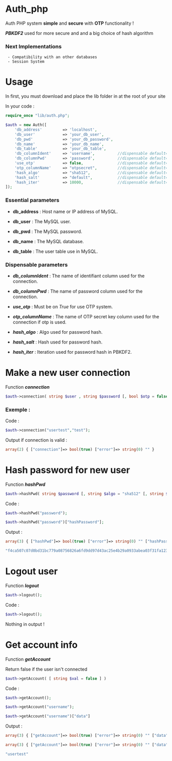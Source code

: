 # Auth_php
Auth PHP system **simple** and **secure** with **OTP** functionality !

***PBKDF2*** used for more secure and and a big choice of hash algorithm

### Next Implementations
     - Compatibility with an other databases
     - Session System

# Usage
In first, you must download and place the lib folder in at the root of your site

In your code :
```php
require_once "lib/auth.php";

$auth = new Auth([
    'db_address'         => 'localhost',
    'db_user'            => 'your_db_user',
    'db_pwd'             => 'your_db_password',
    'db_name'            => 'your_db_name',
    'db_table'           => 'your_db_table',
    'db_columnIdent'     => 'username',          //dispensable default=username
    'db_columnPwd'       => 'password',          //dispensable default=password
    'use_otp'            => false,               //dispensable default=false
    'otp_columnName'     => "otpsecret",         //dispensable default=otpsecret
    'hash_algo'          => "sha512",            //dispensable default=sha512
    'hash_salt'          => "default",           //dispensable default=default
    'hash_iter'          => 10000,               //dispensable default=10000
]);
```

### __Essential parameters__
* **db_address** : Host name or IP address of MySQL.

* **db_user** : The MySQL user.

* **db_pwd** : The MySQL password.

* **db_name** : The MySQL database.

* **db_table** : The user table use in MySQL.



### __Dispensable parameters__
* ***db_columnIdent*** : The name of identifiant column used for the connection.

* ***db_columnPwd*** : The name of password column used for the connection.

* ***use_otp*** : Must be on *True* for use OTP system.

* ***otp_columnName*** : The name of OTP secret key column used for the connection if otp is used.

* ***hash_algo*** : Algo used for password hash.

* ***hash_salt*** : Hash used for password hash.

* ***hash_iter*** : Iteration used for password hash in PBKDF2.

# Make a new user connection
Function ***connection***
```php
$auth->connection( string $user , string $password [, bool $otp = false [, string $hash = null [, int $iter = null [, bool $booldel = false ]]]] )
```
### Exemple :
Code :
```php
$auth->connection("usertest","test");
```
Output if connection is valid :
```php
array(2) { ["connection"]=> bool(true) ["error"]=> string(0) "" } 
```

# Hash password for new user
Function ***hashPwd***
```php
$auth->hashPwd( string $password [, string $algo = "sha512" [, string $salt = "" [, int $iter = null]]] )
```
Code :
```php
$auth->hashPwd("password");

$auth->hashPwd("password")["hashPassword"];
```
Output :
```php
array(3) { ["hashPwd"]=> bool(true) ["error"]=> string(0) "" ["hashPassword"]=> string(128) "f4ca507c07d0bd31bc779a08756826a6fd9dd97d43ac25e4b29a0933abea03f31fa1234792ff981f335ba91b0ab40e32643c5cc0dbd343ed6b1c61f1ee6ad559" } 

"f4ca507c07d0bd31bc779a08756826a6fd9dd97d43ac25e4b29a0933abea03f31fa1234792ff981f335ba91b0ab40e32643c5cc0dbd343ed6b1c61f1ee6ad559" 
```

# Logout user
Function ***logout***
```php
$auth->logout();
```
Code :
```php
$auth->logout();
```
Nothing in output !

# Get account info
Function ***getAccount***

Return false if the user isn't connected
```php
$auth->getAccount( [ string $val = false ] )
```
Code :
```php
$auth->getAccount();

$auth->getAccount("username");

$auth->getAccount("username")["data"]
```
Output :
```php
array(3) { ["getAccount"]=> bool(true) ["error"]=> string(0) "" ["data"]=> array(6) { ["id"]=> string(1) "2" [0]=> string(1) "2" ["username"]=> string(12) "usertest" [1]=> string(12) "usertest" ["password"]=> string(128) "4048941cb4d076df00db7466c8762ac127bfa33cce22f05889ee2361d5b292b07d6296e770c15a258e88057379907db4399e0da5e5204686bd72390476ed4365" [2]=> string(128) "4048941cb4d076df00db7466c8762ac127bfa33cce22f05889ee2361d5b292b07d6296e770c15a258e88057379907db4399e0da5e5204686bd72390476ed4365" } } 

array(3) { ["getAccount"]=> bool(true) ["error"]=> string(0) "" ["data"]=> string(12) "usertest" } 

"usertest"
```
